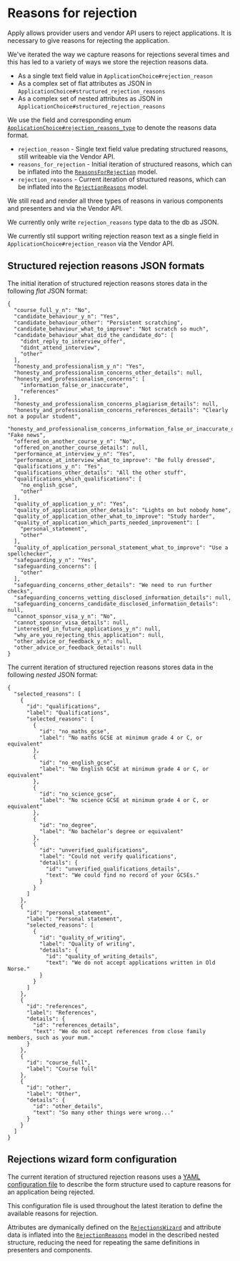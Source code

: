 # Reasons for rejection

Apply allows provider users and vendor API users to reject applications.
It is necessary to give reasons for rejecting the application.

We've iterated the way we capture reasons for rejections several times and this has led to a variety of ways we store the rejection reasons data.

- As a single text field value in `ApplicationChoice#rejection_reason`
- As a complex set of flat attributes as JSON in `ApplicationChoice#structured_rejection_reasons`
- As a complex set of nested attributes as JSON in `ApplicationChoice#structured_rejection_reasons`

We use the field and corresponding enum [`ApplicationChoice#rejection_reasons_type`](https://github.com/DFE-Digital/apply-for-teacher-training/blob/main/app/models/application_choice.rb#L52-L56) to denote the reasons data format.

- `rejection_reason` - Single text field value predating structured reasons, still writeable via the Vendor API.
- `reasons_for_rejection` - Initial iteration of structured reasons, which can be inflated into the [`ReasonsForRejection`](https://github.com/DFE-Digital/apply-for-teacher-training/blob/main/app/models/reasons_for_rejection.rb) model.
- `rejection_reasons` - Current iteration of structured reasons, which can be inflated into the [`RejectionReasons`](https://github.com/DFE-Digital/apply-for-teacher-training/blob/main/app/models/rejection_reasons.rb) model.

We still read and render all three types of reasons in various components and presenters and via the Vendor API.

We currently only write `rejection_reasons` type data to the db as JSON.

We currently stil support writing rejection reason text as a single field in `ApplicationChoice#rejection_reason` via the Vendor API.


## Structured rejection reasons JSON formats

The initial iteration of structured rejection reasons stores data in the following _flat_ JSON format:

```
{
  "course_full_y_n": "No",
  "candidate_behaviour_y_n": "Yes",
  "candidate_behaviour_other": "Persistent scratching",
  "candidate_behaviour_what_to_improve": "Not scratch so much",
  "candidate_behaviour_what_did_the_candidate_do": [
    "didnt_reply_to_interview_offer",
    "didnt_attend_interview",
    "other"
  ],
  "honesty_and_professionalism_y_n": "Yes",
  "honesty_and_professionalism_concerns_other_details": null,
  "honesty_and_professionalism_concerns": [
    "information_false_or_inaccurate",
    "references"
  ],
  "honesty_and_professionalism_concerns_plagiarism_details": null,
  "honesty_and_professionalism_concerns_references_details": "Clearly not a popular student",
  "honesty_and_professionalism_concerns_information_false_or_inaccurate_details": "Fake news",
  "offered_on_another_course_y_n": "No",
  "offered_on_another_course_details": null,
  "performance_at_interview_y_n": "Yes",
  "performance_at_interview_what_to_improve": "Be fully dressed",
  "qualifications_y_n": "Yes",
  "qualifications_other_details": "All the other stuff",
  "qualifications_which_qualifications": [
    "no_english_gcse",
    "other"
  ],
  "quality_of_application_y_n": "Yes",
  "quality_of_application_other_details": "Lights on but nobody home",
  "quality_of_application_other_what_to_improve": "Study harder",
  "quality_of_application_which_parts_needed_improvement": [
    "personal_statement",
    "other"
  ],
  "quality_of_application_personal_statement_what_to_improve": "Use a spellchecker",
  "safeguarding_y_n": "Yes",
  "safeguarding_concerns": [
    "other"
  ],
  "safeguarding_concerns_other_details": "We need to run further checks",
  "safeguarding_concerns_vetting_disclosed_information_details": null,
  "safeguarding_concerns_candidate_disclosed_information_details": null,
  "cannot_sponsor_visa_y_n": "No",
  "cannot_sponsor_visa_details": null,
  "interested_in_future_applications_y_n": null,
  "why_are_you_rejecting_this_application": null,
  "other_advice_or_feedback_y_n": null,
  "other_advice_or_feedback_details": null
}
```


The current iteration of structured rejection reasons stores data in the following _nested_ JSON format:

```
{
  "selected_reasons": [
    {
      "id": "qualifications",
      "label": "Qualifications",
      "selected_reasons": [
        {
          "id": "no_maths_gcse",
          "label": "No maths GCSE at minimum grade 4 or C, or equivalent"
        },
        {
          "id": "no_english_gcse",
          "label": "No English GCSE at minimum grade 4 or C, or equivalent"
        },
        {
          "id": "no_science_gcse",
          "label": "No science GCSE at minimum grade 4 or C, or equivalent"
        },
        {
          "id": "no_degree",
          "label": "No bachelor’s degree or equivalent"
        },
        {
          "id": "unverified_qualifications",
          "label": "Could not verify qualifications",
          "details": {
            "id": "unverified_qualifications_details",
            "text": "We could find no record of your GCSEs."
          }
        }
      ]
    },
    {
      "id": "personal_statement",
      "label": "Personal statement",
      "selected_reasons": [
        {
          "id": "quality_of_writing",
          "label": "Quality of writing",
          "details": {
            "id": "quality_of_writing_details",
            "text": "We do not accept applications written in Old Norse."
          }
        }
      ]
    },
    {
      "id": "references",
      "label": "References",
      "details": {
        "id": "references_details",
        "text": "We do not accept references from close family members, such as your mum."
      }
    },
    {
      "id": "course_full",
      "label": "Course full"
    },
    {
      "id": "other",
      "label": "Other",
      "details": {
        "id": "other_details",
        "text": "So many other things were wrong..."
      }
    }
  ]
}
```

## Rejections wizard form configuration

The current iteration of structured rejection reasons uses a [YAML configuration file](https://github.com/DFE-Digital/apply-for-teacher-training/blob/main/config/rejection_reasons.yml) to describe the form structure used to capture reasons for an application being rejected.

This configuration file is used throughout the latest iteration to define the available reasons for rejection.

Attributes are dymanically defined on the [`RejectionsWizard`](https://github.com/DFE-Digital/apply-for-teacher-training/blob/main/app/forms/provider_interface/rejections_wizard.rb) and attribute data is inflated into the [`RejectionReasons`](https://github.com/DFE-Digital/apply-for-teacher-training/blob/main/app/models/rejection_reasons.rb) model in the described nested structure, reducing the need for repeating the same definitions in presenters and components.

